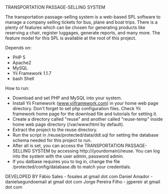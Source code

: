 TRANSPORTATION PASSAGE-SELLING SYSTEM

The transportation passage-selling system is a web-based SPL software to manage a company selling tickets for bus, plane and boat trips. There is a plenty of features which can be chosen for generating products like reserving a chair, register luggages, generate reports, and many more. The feature model for this SPL is available at the root of this project.


Depends on:
- PHP 5
- Apache2
- MySQL
- Yii Framework 1.1.7
- bash Shell


How to run:
- Download and set PHP and MySQL into your system.
- Install Yii Framework (www.yiiframework.com) in your home web page directory. Don't forget to set php configuration files. Check Yii framework home page for the download file and tutorials for setting it.
- Create a directory called "reuse" and another called "reuse-temp" inside home web page directory (/var/www/html by default).
- Extract the project to the reuse directory.
- Run the script in /reuse/protected/data/ddl.sql for setting the database schema needed for this project to run.
- After all is set, you can access the TRANSPORTATION PASSAGE-SELLING SYSTEM by accessing http://(yourdomain)/reuse. You can log into the system with the user admin, password admin.
- If you datbase requires you to log in, change the file /protected/config/database.db to match your credentials.


DEVELOPED BY
Fábio Sales - fosales at gmail dot com
Daniel Amador - danielsegundoemail at gmail dot com
Jorge Pereira Filho - jgpereir at gmail dot com
